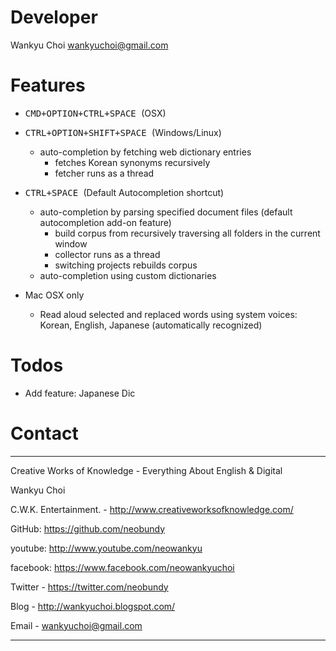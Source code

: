 # Developer
   
Wankyu Choi <wankyuchoi@gmail.com>

# Features

- <kbd> CMD+OPTION+CTRL+SPACE </kbd> (OSX)

- <kbd> CTRL+OPTION+SHIFT+SPACE </kbd> (Windows/Linux)

    - auto-completion by fetching web dictionary entries 
        - fetches Korean synonyms recursively
        - fetcher runs as a thread
  
- <kbd> CTRL+SPACE </kbd> (Default Autocompletion shortcut)
      
    - auto-completion by parsing specified document files (default autocompletion add-on feature)  
        - build corpus from recursively traversing all folders in the current window
        - collector runs as a thread
        - switching projects rebuilds corpus 
    - auto-completion using custom dictionaries 
     
- Mac OSX only
    
    - Read aloud selected and replaced words using system voices: Korean, English, Japanese (automatically recognized) 

# Todos

- Add feature: Japanese Dic

# Contact

---

Creative Works of Knowledge - Everything About English & Digital

Wankyu Choi

C.W.K. Entertainment. - http://www.creativeworksofknowledge.com/

GitHub: https://github.com/neobundy

youtube: http://www.youtube.com/neowankyu

facebook: https://www.facebook.com/neowankyuchoi

Twitter - https://twitter.com/neobundy

Blog - http://wankyuchoi.blogspot.com/ 

Email - wankyuchoi@gmail.com 

---


